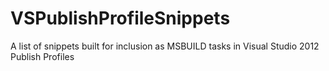 VSPublishProfileSnippets
========================

A list of snippets built for inclusion as MSBUILD tasks in Visual Studio 2012 Publish Profiles